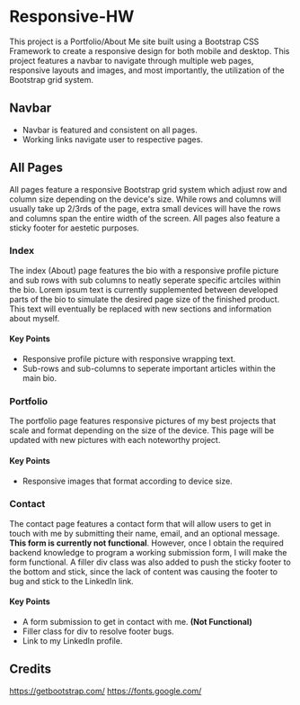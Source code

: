 # Responsive-HW
This project is a Portfolio/About Me site built using a Bootstrap CSS Framework to create a responsive design for both mobile and desktop. This project features a navbar to navigate through multiple web pages, responsive layouts and images, and most importantly, the utilization of the Bootstrap grid system.

## Navbar
* Navbar is featured and consistent on all pages.
* Working links navigate user to respective pages.

## All Pages
All pages feature a responsive Bootstrap grid system which adjust row and column size depending on the device's size. While rows and columns will usually take up 2/3rds of the page, extra small devices will have the rows and columns span the entire width of the screen. All pages also feature a sticky footer for aestetic purposes.

### Index
The index (About) page features the bio with a responsive profile picture and sub rows with sub columns to neatly seperate specific artciles within the bio. Lorem ipsum text is currently supplemented between developed parts of the bio to simulate the desired page size of the finished product. This text will eventually be replaced with new sections and information about myself.

#### Key Points
* Responsive profile picture with responsive wrapping text.
* Sub-rows and sub-columns to seperate important articles within the main bio.

### Portfolio
The portfolio page features responsive pictures of my best projects that scale and format depending on the size of the device. This page will be updated with new pictures with each noteworthy project.

#### Key Points
* Responsive images that format according to device size.

### Contact
The contact page features a contact form that will allow users to get in touch with me by submitting their name, email, and an optional message. **This form is currently not functional**. However, once I obtain the required backend knowledge to program a working submission form, I will make the form functional. A filler div class was also added to push the sticky footer to the bottom and stick, since the lack of content was causing the footer to bug and stick to the LinkedIn link.

#### Key Points
* A form submission to get in contact with me. **(Not Functional)**
* Filler class for div to resolve footer bugs.
* Link to my LinkedIn profile.

## Credits
https://getbootstrap.com/
https://fonts.google.com/
